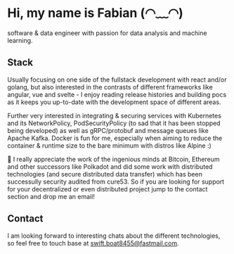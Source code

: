 # Hi, my name is Fabian (◠﹏◠) 

software & data engineer with passion for data analysis and machine learning.

## Stack

Usually focusing on one side of the fullstack development with react and/or golang, but also interested in the contrasts of different frameworks like angular, vue and svelte - I enjoy reading release histories and building pocs as it keeps you up-to-date with the development space of different areas.

Further very interested in integrating & securing services with Kubernetes and its NetworkPolicy, PodSecurityPolicy (to sad that it has been stopped being developed) as well as gRPC/protobuf and message queues like Apache Kafka. Docker is fun for me, especially when aiming to reduce the container & runtime size to the bare minimum with distros like Alpine :)

🙌 I really appreciate the work of the ingenious minds at Bitcoin, Ethereum and other successors like Polkadot and did some work with distributed technologies (and secure distributed data transfer) which has been successully security audited from cure53. So if you are looking for support for your decentralized or even distributed project jump to the contact section and drop me an email!

## Contact

I am looking forward to interesting chats about the different technologies, so feel free to touch base at [swift.boat8455@fastmail.com](mailto:swift.boat8455@fastmail.com).

